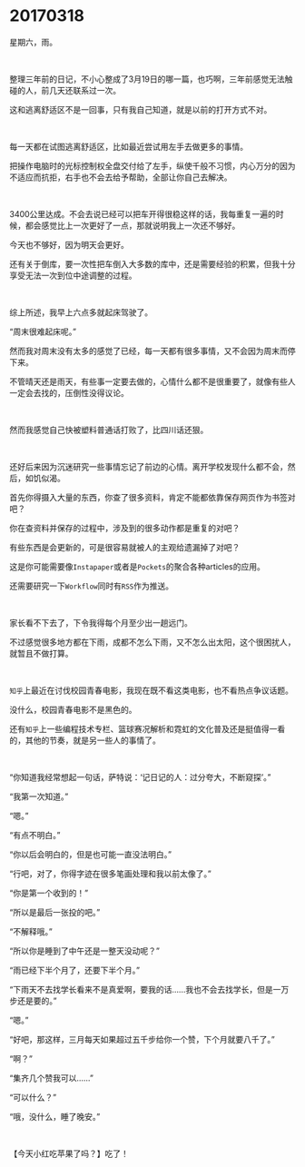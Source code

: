 # 20170318

星期六，雨。

<br/>

整理三年前的日记，不小心整成了3月19日的哪一篇，也巧啊，三年前感觉无法触碰的人，前几天还联系过一次。

这和逃离舒适区不是一回事，只有我自己知道，就是以前的打开方式不对。

<br/>

每一天都在试图逃离舒适区，比如最近尝试用左手去做更多的事情。

把操作电脑时的光标控制权全盘交付给了左手，纵使千般不习惯，内心万分的因为不适应而抗拒，右手也不会去给予帮助，全部让你自己去解决。

<br/>

3400公里达成。不会去说已经可以把车开得很稳这样的话，我每重复一遍的时候，都会感觉比上一次更好了一点，那就说明我上一次还不够好。

今天也不够好，因为明天会更好。

还有关于倒库，要一次性把车倒入大多数的库中，还是需要经验的积累，但我十分享受无法一次到位中途调整的过程。

<br/>

综上所述，我早上六点多就起床驾驶了。

“周末很难起床呢。”

然而我对周末没有太多的感觉了已经，每一天都有很多事情，又不会因为周末而停下来。

不管晴天还是雨天，有些事一定要去做的，心情什么都不是很重要了，就像有些人一定会去找的，压倒性没得议论。

<br/>

然而我感觉自己快被塑料普通话打败了，比四川话还狠。

<br/>

还好后来因为沉迷研究一些事情忘记了前边的心情。离开学校发现什么都不会，然后，如饥似渴。

首先你得摄入大量的东西，你查了很多资料，肯定不能都依靠保存网页作为书签对吧？

你在查资料并保存的过程中，涉及到的很多动作都是重复的对吧？

有些东西是会更新的，可是很容易就被人的主观给遗漏掉了对吧？

这是你可能需要像`Instapaper`或者是`Pockets`的聚合各种articles的应用。

还需要研究一下`Workflow`同时有`RSS`作为推送。

<br/>

家长看不下去了，下令我得每个月至少出一趟远门。

不过感觉很多地方都在下雨，成都不怎么下雨，又不怎么出太阳，这个很困扰人，就暂且不做打算。

<br/>

`知乎`上最近在讨伐校园青春电影，我现在既不看这类电影，也不看热点争议话题。

没什么，校园青春电影不是黑色的。

还有`知乎`上一些编程技术专栏、篮球赛况解析和霓虹的文化普及还是挺值得一看的，其他的节奏，就是另一些人的事情了。

<br/>

“你知道我经常想起一句话，萨特说：‘记日记的人：过分夸大，不断窥探’。”

“我第一次知道。”

“嗯。”

“有点不明白。”

“你以后会明白的，但是也可能一直没法明白。”

“行吧，对了，你得字迹在很多笔画处理和我以前太像了。”

“你是第一个收到的！”

“所以是最后一张投的吧。”

“不解释哦。”

“所以你是睡到了中午还是一整天没动呢？”

“雨已经下半个月了，还要下半个月。”

“下雨天不去找学长看来不是真爱啊，要我的话……我也不会去找学长，但是一万步还是要的。”

“嗯。”

“好吧，那这样，三月每天如果超过五千步给你一个赞，下个月就要八千了。”

“啊？”

“集齐几个赞我可以......”

“可以什么？”

“哦，没什么，睡了晚安。”

<br/>

【今天小红吃苹果了吗？】吃了！